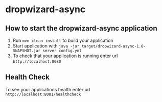 # dropwizard-async

How to start the dropwizard-async application
---

1. Run `mvn clean install` to build your application
1. Start application with `java -jar target/dropwizard-async-1.0-SNAPSHOT.jar server config.yml`
1. To check that your application is running enter url `http://localhost:8080`

Health Check
---

To see your applications health enter url `http://localhost:8081/healthcheck`
